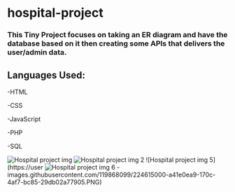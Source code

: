 # hospital-project

### This Tiny Project focuses on taking an ER diagram and have the database based on it then creating some APIs that delivers the user/admin data.

## Languages Used:

-HTML

-CSS

-JavaScript

-PHP

-SQL


![Hospital project img](https://user-images.githubusercontent.com/119868099/224614979-ffe293fa-926a-462e-b75e-e0477cd880b3.PNG)
![Hospital project img 2](https://user-images.githubusercontent.com/119868099/224614987-4e3ed7a4-c672-4476-bc79-2c3baa3973cb.PNG)
![Hospital project img 5](https://user
![Hospital project img 6](https://user-images.githubusercontent.com/119868099/224615003-6e6c68b6-7e9f-4243-ab63-c2bf2e0bcbb8.PNG)
-images.githubusercontent.com/119868099/224615000-a41e0ea9-170c-4af7-bc85-29db02a77905.PNG)
